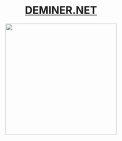 <p align="center"><a target="_blank" href="https://deminer.net"><h1 align="center">DEMINER<span color="red">.NET</span></h1></a></p>
<p align="center">
<img src="https://user-images.githubusercontent.com/103124683/186030577-27ebadd8-3c41-4c02-b173-2ec05a62303d.gif" width="300px">
</p>

